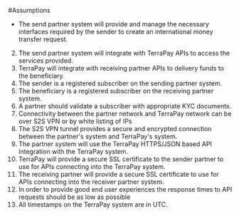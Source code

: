 #Assumptions

* The send partner system will provide and manage the necessary interfaces required by the sender to create an international money transfer request.
2. The send partner system will integrate with TerraPay APIs to access the services provided.
3. TerraPay will integrate with receiving partner APIs to delivery funds to the beneficiary.
4. The sender is a registered subscriber on the sending partner system.
5. The beneficiary is a registered subscriber on the receiving partner system.
6. A partner should validate a subscriber with appropriate KYC documents.
7. Connectivity between the partner network and TerraPay network can be over S2S VPN or by white listing of IPs
8. The S2S VPN tunnel provides a secure and encrypted connection between the partner's system and TerraPay's system.
9. The partner system will use the TerraPay HTTPS/JSON based API integration with the TerraPay system.
10. TerraPay will provide a secure SSL certificate to the sender partner to use for APIs connecting into the TerraPay system.
11. The receiving partner will provide a secure SSL certificate to use for APIs connecting into the receiver partner system.
12. In order to provide good end user experiences the response times to API requests should be as low as possible
13. All timestamps on the TerraPay system are in UTC.